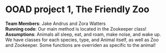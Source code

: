 
# OOAD project 1, The Friendly Zoo

**Team Members**: Jake Andrus and Zora Watters  
**Running code**: Our main method is located in the Zookeeper class!
**Assumptions**: Animals all sleep, eat, and roam, make noise, and wake up. 
We have classes for each species, type, and Animal itself, as well as Zoo and Zookeeper. Some functions are overriden as specific to the animal!
